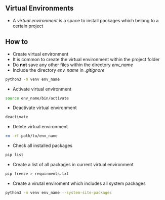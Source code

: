 ## Virtual Environments 

- A *virtual environment* is a space to install packages which belong to a certain project
  
## How to 

- Create virtual environment
- It is common to create the virtual environment within the project folder
- Do **not** save any other files within the directory *env_name*
- Include the directory *env_name* in *.gitignore*
```bash
python3 -m venv env_name
```


- Activate virtual environment
```bash
source env_name/bin/activate
```

- Deactivate virtual environment
```bash
deactivate
```

- Delete virtual environment
```bash
rm -rf path/to/env_name
```

- Check all installed packages
```bash
pip list
```

- Create a list of all packages in current virtual environment
```bash
pip freeze > requirments.txt
```

- Create a virutal enviroment which includes all system packages
```bash
python3 -m venv env_name --system-site-packages
```

